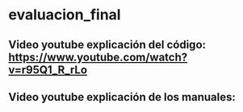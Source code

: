 # evaluacion_final
Video youtube explicación del código: https://www.youtube.com/watch?v=r95Q1_R_rLo
---
Video youtube explicación de los manuales: 
---
